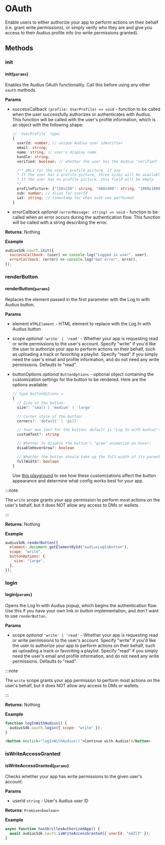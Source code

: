 # OAuth

Enable users to either authorize your app to perform actions on their behalf (i.e. grant write permissions), or simply verify who they are and give you access to their Audius profile info (no write permissions granted).

## Methods

### init

#### init(`params`)

Enables the Audius OAuth functionality. Call this before using any other `oauth` methods.

**Params**

- successCallback `(profile: UserProfile) => void` - function to be called when the user successfully authorizes or authenticates with Audius. This function will be called with the user's profile information, which is an object with the following shape:

  ```typescript
  // `UserProfile` type:
  {
    userId: number; // unique Audius user identifier
    email: string;
    name: string; // user's display name
    handle: string;
    verified: boolean; // whether the user has the Audius "verified" checkmark

    /** URLs for the user's profile picture, if any.
    * If the user has a profile picture, three sizes will be available: 150x150, 480x480, and 1000x1000.
    * If the user has no profile picture, this field will be empty.
    */
    profilePicture: {"150x150": string, "480x480": string, "1000x1000": string } | { misc: string } | undefined | null
    sub: number; // alias for userId
    iat: string; // timestamp for when auth was performed
  }
  ```

- errorCallback _optional_ `(errorMessage: string) => void` - function to be called when an error occurs during the authentication flow. This function will be called with a string describing the error.

**Returns**: Nothing

**Example**

```js
audiusSdk.oauth.init({
  successCallback: (user) => console.log("Logged in user", user),
  errorCallback: (error) => console.log("Got error", error),
});
```

### renderButton

#### renderButton(`params`)

Replaces the element passed in the first parameter with the Log In with Audius button.

**Params**

- element `HTMLElement` - HTML element to replace with the Log In with Audius button
- scope _optional_ `'write' | 'read'` - Whether your app is requesting read or write permissions to the user's account. Specify "write" if you'd like the user to authorize your app to perform actions on their behalf, such as uploading a track or favoriting a playlist. Specify "read" if you simply need the user's email and profile information, and do not need any write permissions. Defaults to "read".
- buttonOptions _optional_ `ButtonOptions` - optional object containing the customization settings for the button to be rendered. Here are the options available:

  ```typescript
  // type ButtonOptions =
  {
    // Size of the button:
    size?: "small | 'medium' | 'large'

    // Corner style of the button:
    corners?: 'default' | 'pill'

    // Your own text for the button; default is "Log In with Audius":
    customText?: string

    // Whether to disable the button's "grow" animation on hover:
    disableHoverGrow?: boolean

    // Whether the button should take up the full width of its parent element:
    fullWidth?: boolean
  }
  ```

  Use [this playground](https://9ncjui.csb.app/) to see how these customizations affect the button appearance and determine what config works best for your app.

:::note

The `write` scope grants your app permission to perform most actions on the user's behalf, but it does NOT allow any access to DMs or wallets.

:::

**Returns**: Nothing

**Example**

```js
audiusSdk.renderButton({
  element: document.getElementById("audiusLogInButton"),
  scope: "write",
  buttonOptions: {
    size: "large",
  },
});
```

### login

#### login(`params`)

Opens the Log In with Audius popup, which begins the authentication flow. Use this if you have your own link or button implementation, and don't want to use `renderButton`.

**Params**

- scope _optional_ `'write' | 'read'` - Whether your app is requesting read or write permissions to the user's account. Specify "write" if you'd like the user to authorize your app to perform actions on their behalf, such as uploading a track or favoriting a playlist. Specify "read" if you simply need the user's email and profile information, and do not need any write permissions. Defaults to "read".

:::note

The `write` scope grants your app permission to perform most actions on the user's behalf, but it does NOT allow any access to DMs or wallets.

:::

**Returns**: Nothing

**Example**

```js title="script.js"
function logInWithAudius() {
  audiusSdk.oauth.login({ scope: "write" });
}
```

```html title="index.html"
<button onclick="logInWithAudius()">Continue with Audius!</button>
```

### isWriteAccessGranted

#### isWriteAccessGranted(`params`)

Checks whether your app has write permissions to the given user's account.

**Params**

- userId `string` - User's Audius user ID

**Returns**: `Promise<boolean>`

**Example**

```js
async function hasSkrillexAuthorizedApp() {
  await audiusSdk.oauth.isWriteAccessGranted({ userId: "eAZl3" });
}
```
